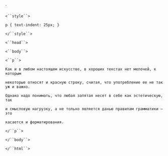 <html>
<head``>`

`<``style``>`

`p { text-indent: 25px; }`

`</``style``>`

`<``head``>`

`<``body``>`

`<``p``>`

`Как и в любом настоящем искусстве, в хороших текстах нет мелочей, к которым`

`некоторые относят и красную строку, считая, что употребление ее не так уж и важно.`

`Однако надо понимать, что любая запятая несет в себе как эстетическую, так`

`и смысловую нагрузку, а не только является данью правилам грамматики – это`

`касается и форматирования.`

`</``p``>`

`</``body``>`

`</``html``>`




<!--stackedit_data:
eyJoaXN0b3J5IjpbOTk1MTUxMTI5LC0xMTM2NjExNTc2LC0xOT
cyMTM4Mjc2LC0zMjU5MjAxMjddfQ==
-->